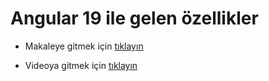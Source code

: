 # Angular 19 ile gelen özellikler

- Makaleye gitmek için <a href="https://blog.angular.dev/meet-angular-v19-7b29dfd05b84">tıklayın</a>

- Videoya gitmek için  <a href="https://blog.angular.dev/meet-angular-v19-7b29dfd05b84">tıklayın</a>

